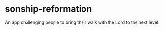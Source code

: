 # sonship-reformation
An app challenging people to bring their walk with the Lord to the next level.
